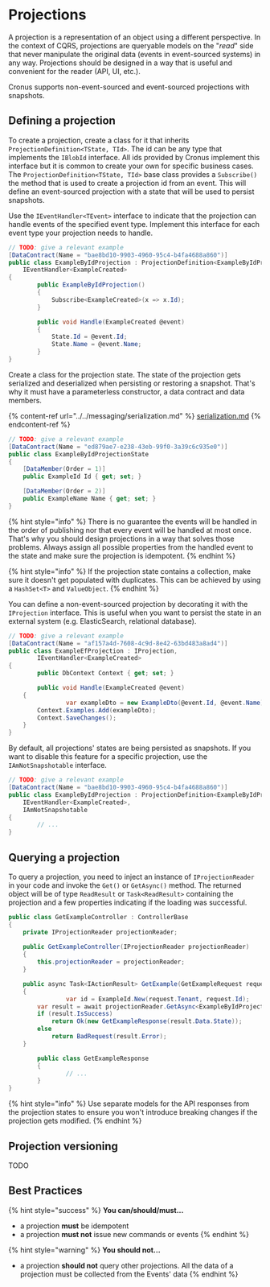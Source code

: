 # Projections

A projection is a representation of an object using a different perspective. In the context of CQRS, projections are queryable models on the "_read_" side that never manipulate the original data (events in event-sourced systems) in any way. Projections should be designed in a way that is useful and convenient for the reader (API, UI, etc.).

Cronus supports non-event-sourced and event-sourced projections with snapshots.

## Defining a projection

To create a projection, create a class for it that inherits `ProjectionDefinition<TState, TId>`. The id can be any type that implements the `IBlobId` interface. All ids provided by Cronus implement this interface but it is common to create your own for specific business cases. The `ProjectionDefinition<TState, TId>` base class provides a `Subscribe()` the method that is used to create a projection id from an event. This will define an event-sourced projection with a state that will be used to persist snapshots.

Use the `IEventHandler<TEvent>` interface to indicate that the projection can handle events of the specified event type. Implement this interface for each event type your projection needs to handle.

```csharp
// TODO: give a relevant example
[DataContract(Name = "bae8bd10-9903-4960-95c4-b4fa4688a860")]
public class ExampleByIdProjection : ProjectionDefinition<ExampleByIdProjectionState, ExampleId>,
    IEventHandler<ExampleCreated>
{
		public ExampleByIdProjection()
		{
		    Subscribe<ExampleCreated>(x => x.Id);
		}

		public void Handle(ExampleCreated @event)
		{
		    State.Id = @event.Id;
		    State.Name = @event.Name;
		}
}
```

Create a class for the projection state. The state of the projection gets serialized and deserialized when persisting or restoring a snapshot. That's why it must have a parameterless constructor, a data contract and data members.

{% content-ref url="../../messaging/serialization.md" %}
[serialization.md](../../messaging/serialization.md)
{% endcontent-ref %}

```csharp
// TODO: give a relevant example
[DataContract(Name = "ed879ae7-e238-43eb-99f0-3a39c6c935e0")]
public class ExampleByIdProjectionState
{
    [DataMember(Order = 1)]
    public ExampleId Id { get; set; }

    [DataMember(Order = 2)]
    public ExampleName Name { get; set; }
}
```

{% hint style="info" %}
There is no guarantee the events will be handled in the order of publishing nor that every event will be handled at most once. That's why you should design projections in a way that solves those problems. Always assign all possible properties from the handled event to the state and make sure the projection is idempotent.
{% endhint %}

{% hint style="info" %}
If the projection state contains a collection, make sure it doesn't get populated with duplicates. This can be achieved by using a `HashSet<T>` and `ValueObject`.
{% endhint %}

You can define a non-event-sourced projection by decorating it with the `IProjection` interface. This is useful when you want to persist the state in an external system (e.g. ElasticSearch, relational database).

```csharp
// TODO: give a relevant example
[DataContract(Name = "af157a4d-7608-4c9d-8e42-63bd483a8ad4")]
public class ExampleEfProjection : IProjection,
        IEventHandler<ExampleCreated>
{
		public DbContext Context { get; set; }

		public void Handle(ExampleCreated @event)
    {
				var exampleDto = new ExampleDto(@event.Id, @event.Name);
        Context.Examples.Add(exampleDto);
        Context.SaveChanges();
    }
}
```

By default, all projections' states are being persisted as snapshots. If you want to disable this feature for a specific projection, use the `IAmNotSnapshotable` interface.

```csharp
// TODO: give a relevant example
[DataContract(Name = "bae8bd10-9903-4960-95c4-b4fa4688a860")]
public class ExampleByIdProjection : ProjectionDefinition<ExampleByIdProjectionState, ExampleId>,
    IEventHandler<ExampleCreated>,
    IAmNotSnapshotable
{
		// ...
}
```

## Querying a projection

To query a projection, you need to inject an instance of `IProjectionReader` in your code and invoke the `Get()` or `GetAsync()` method. The returned object will be of type `ReadResult` or `Task<ReadResult>` containing the projection and a few properties indicating if the loading was successful.

```csharp
public class GetExampleController : ControllerBase
{
    private IProjectionReader projectionReader;
    
    public GetExampleController(IProjectionReader projectionReader)
    {
        this.projectionReader = projectionReader;
    }

    public async Task<IActionResult> GetExample(GetExampleRequest request)
    {
				var id = ExampleId.New(request.Tenant, request.Id);
        var result = await projectionReader.GetAsync<ExampleByIdProjection>(id);
        if (result.IsSuccess)
            return Ok(new GetExampleResponse(result.Data.State));
        else
            return BadRequest(result.Error);
    }

		public class GetExampleResponse
		{
				// ...
		}
}
```

{% hint style="info" %}
Use separate models for the API responses from the projection states to ensure you won't introduce breaking changes if the projection gets modified.
{% endhint %}

## Projection versioning

TODO

## Best Practices

{% hint style="success" %}
**You can/should/must...**

* a projection **must** be idempotent
* a projection **must not** issue new commands or events
{% endhint %}

{% hint style="warning" %}
**You should not...**

* a projection **should not** query other projections. All the data of a projection must be collected from the Events' data
{% endhint %}
